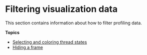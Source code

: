 # Filtering visualization data<a name="working-with-visualizations-filtering"></a>

This section contains information about how to filter profiling data\.

**Topics**
+ [Selecting and coloring thread states](working-with-visualizations-thread-states.md)
+ [Hiding a frame](working-with-visualizations-hiding-frame.md)